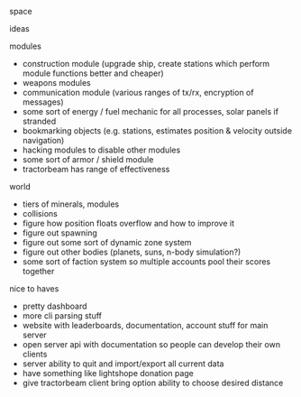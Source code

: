 space

ideas

modules
- construction module (upgrade ship, create stations which perform module functions better and cheaper)
- weapons modules
- communication module (various ranges of tx/rx, encryption of messages)
- some sort of energy / fuel mechanic for all processes, solar panels if stranded
- bookmarking objects (e.g. stations, estimates position & velocity outside navigation)
- hacking modules to disable other modules
- some sort of armor / shield module
- tractorbeam has range of effectiveness

world
- tiers of minerals, modules
- collisions
- figure how position floats overflow and how to improve it
- figure out spawning
- figure out some sort of dynamic zone system
- figure out other bodies (planets, suns, n-body simulation?)
- some sort of faction system so multiple accounts pool their scores together

nice to haves
- pretty dashboard
- more cli parsing stuff
- website with leaderboards, documentation, account stuff for main server
- open server api with documentation so people can develop their own clients
- server ability to quit and import/export all current data
- have something like lightshope donation page
- give tractorbeam client bring option ability to choose desired distance
